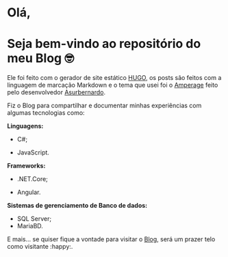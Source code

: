 # Olá, 

# Seja bem-vindo ao repositório do meu Blog :nerd_face:

Ele foi feito com o gerador de site estático [HUGO](https://gohugo.io), os posts são feitos com a linguagem de marcação   Markdown e o tema que usei foi o [Amperage](https://themes.gohugo.io/amperage/)  feito pelo desenvolvedor [Asurbernardo](https://github.com/asurbernardo).

Fiz o Blog para compartilhar e documentar minhas experiências com algumas tecnologias como:

**Linguagens:**

- C#;

- JavaScript.

**Frameworks:**

- .NET.Core;

- Angular.

**Sistemas de gerenciamento de Banco de dados:**

- SQL Server;
- MariaBD.

E mais... se quiser fique a vontade para visitar o [Blog](https://allanbelo.github.io), será um prazer telo como visitante :happy:.





